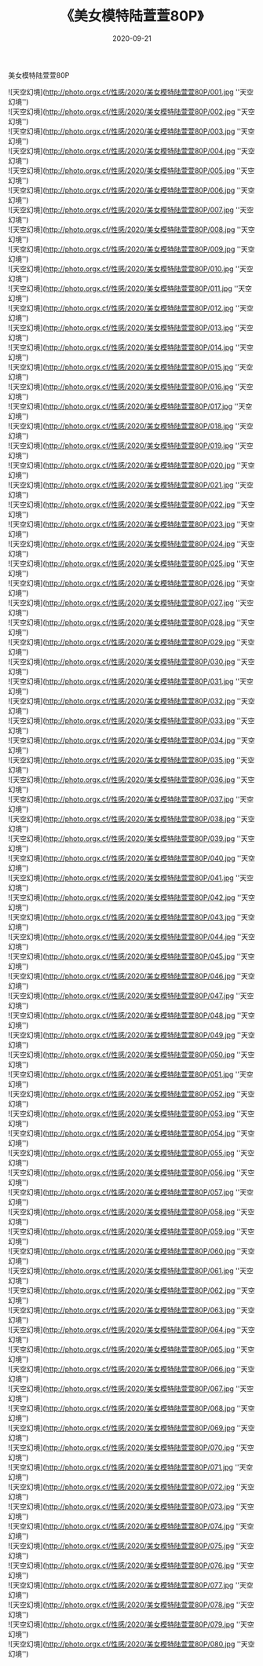 ﻿---
layout: post
title:  《美女模特陆萱萱80P》
date:   2020-09-21
img: http://photo.orgx.cf/性感/2020/美女模特陆萱萱80P/000.jpg
tags: [美女, 性感, 泳衣]
---

美女模特陆萱萱80P



![天空幻境](http://photo.orgx.cf/性感/2020/美女模特陆萱萱80P/001.jpg ''天空幻境'') <br>
![天空幻境](http://photo.orgx.cf/性感/2020/美女模特陆萱萱80P/002.jpg ''天空幻境'') <br>
![天空幻境](http://photo.orgx.cf/性感/2020/美女模特陆萱萱80P/003.jpg ''天空幻境'') <br>
![天空幻境](http://photo.orgx.cf/性感/2020/美女模特陆萱萱80P/004.jpg ''天空幻境'') <br>
![天空幻境](http://photo.orgx.cf/性感/2020/美女模特陆萱萱80P/005.jpg ''天空幻境'') <br>
![天空幻境](http://photo.orgx.cf/性感/2020/美女模特陆萱萱80P/006.jpg ''天空幻境'') <br>
![天空幻境](http://photo.orgx.cf/性感/2020/美女模特陆萱萱80P/007.jpg ''天空幻境'') <br>
![天空幻境](http://photo.orgx.cf/性感/2020/美女模特陆萱萱80P/008.jpg ''天空幻境'') <br>
![天空幻境](http://photo.orgx.cf/性感/2020/美女模特陆萱萱80P/009.jpg ''天空幻境'') <br>
![天空幻境](http://photo.orgx.cf/性感/2020/美女模特陆萱萱80P/010.jpg ''天空幻境'') <br>
![天空幻境](http://photo.orgx.cf/性感/2020/美女模特陆萱萱80P/011.jpg ''天空幻境'') <br>
![天空幻境](http://photo.orgx.cf/性感/2020/美女模特陆萱萱80P/012.jpg ''天空幻境'') <br>
![天空幻境](http://photo.orgx.cf/性感/2020/美女模特陆萱萱80P/013.jpg ''天空幻境'') <br>
![天空幻境](http://photo.orgx.cf/性感/2020/美女模特陆萱萱80P/014.jpg ''天空幻境'') <br>
![天空幻境](http://photo.orgx.cf/性感/2020/美女模特陆萱萱80P/015.jpg ''天空幻境'') <br>
![天空幻境](http://photo.orgx.cf/性感/2020/美女模特陆萱萱80P/016.jpg ''天空幻境'') <br>
![天空幻境](http://photo.orgx.cf/性感/2020/美女模特陆萱萱80P/017.jpg ''天空幻境'') <br>
![天空幻境](http://photo.orgx.cf/性感/2020/美女模特陆萱萱80P/018.jpg ''天空幻境'') <br>
![天空幻境](http://photo.orgx.cf/性感/2020/美女模特陆萱萱80P/019.jpg ''天空幻境'') <br>
![天空幻境](http://photo.orgx.cf/性感/2020/美女模特陆萱萱80P/020.jpg ''天空幻境'') <br>
![天空幻境](http://photo.orgx.cf/性感/2020/美女模特陆萱萱80P/021.jpg ''天空幻境'') <br>
![天空幻境](http://photo.orgx.cf/性感/2020/美女模特陆萱萱80P/022.jpg ''天空幻境'') <br>
![天空幻境](http://photo.orgx.cf/性感/2020/美女模特陆萱萱80P/023.jpg ''天空幻境'') <br>
![天空幻境](http://photo.orgx.cf/性感/2020/美女模特陆萱萱80P/024.jpg ''天空幻境'') <br>
![天空幻境](http://photo.orgx.cf/性感/2020/美女模特陆萱萱80P/025.jpg ''天空幻境'') <br>
![天空幻境](http://photo.orgx.cf/性感/2020/美女模特陆萱萱80P/026.jpg ''天空幻境'') <br>
![天空幻境](http://photo.orgx.cf/性感/2020/美女模特陆萱萱80P/027.jpg ''天空幻境'') <br>
![天空幻境](http://photo.orgx.cf/性感/2020/美女模特陆萱萱80P/028.jpg ''天空幻境'') <br>
![天空幻境](http://photo.orgx.cf/性感/2020/美女模特陆萱萱80P/029.jpg ''天空幻境'') <br>
![天空幻境](http://photo.orgx.cf/性感/2020/美女模特陆萱萱80P/030.jpg ''天空幻境'') <br>
![天空幻境](http://photo.orgx.cf/性感/2020/美女模特陆萱萱80P/031.jpg ''天空幻境'') <br>
![天空幻境](http://photo.orgx.cf/性感/2020/美女模特陆萱萱80P/032.jpg ''天空幻境'') <br>
![天空幻境](http://photo.orgx.cf/性感/2020/美女模特陆萱萱80P/033.jpg ''天空幻境'') <br>
![天空幻境](http://photo.orgx.cf/性感/2020/美女模特陆萱萱80P/034.jpg ''天空幻境'') <br>
![天空幻境](http://photo.orgx.cf/性感/2020/美女模特陆萱萱80P/035.jpg ''天空幻境'') <br>
![天空幻境](http://photo.orgx.cf/性感/2020/美女模特陆萱萱80P/036.jpg ''天空幻境'') <br>
![天空幻境](http://photo.orgx.cf/性感/2020/美女模特陆萱萱80P/037.jpg ''天空幻境'') <br>
![天空幻境](http://photo.orgx.cf/性感/2020/美女模特陆萱萱80P/038.jpg ''天空幻境'') <br>
![天空幻境](http://photo.orgx.cf/性感/2020/美女模特陆萱萱80P/039.jpg ''天空幻境'') <br>
![天空幻境](http://photo.orgx.cf/性感/2020/美女模特陆萱萱80P/040.jpg ''天空幻境'') <br>
![天空幻境](http://photo.orgx.cf/性感/2020/美女模特陆萱萱80P/041.jpg ''天空幻境'') <br>
![天空幻境](http://photo.orgx.cf/性感/2020/美女模特陆萱萱80P/042.jpg ''天空幻境'') <br>
![天空幻境](http://photo.orgx.cf/性感/2020/美女模特陆萱萱80P/043.jpg ''天空幻境'') <br>
![天空幻境](http://photo.orgx.cf/性感/2020/美女模特陆萱萱80P/044.jpg ''天空幻境'') <br>
![天空幻境](http://photo.orgx.cf/性感/2020/美女模特陆萱萱80P/045.jpg ''天空幻境'') <br>
![天空幻境](http://photo.orgx.cf/性感/2020/美女模特陆萱萱80P/046.jpg ''天空幻境'') <br>
![天空幻境](http://photo.orgx.cf/性感/2020/美女模特陆萱萱80P/047.jpg ''天空幻境'') <br>
![天空幻境](http://photo.orgx.cf/性感/2020/美女模特陆萱萱80P/048.jpg ''天空幻境'') <br>
![天空幻境](http://photo.orgx.cf/性感/2020/美女模特陆萱萱80P/049.jpg ''天空幻境'') <br>
![天空幻境](http://photo.orgx.cf/性感/2020/美女模特陆萱萱80P/050.jpg ''天空幻境'') <br>
![天空幻境](http://photo.orgx.cf/性感/2020/美女模特陆萱萱80P/051.jpg ''天空幻境'') <br>
![天空幻境](http://photo.orgx.cf/性感/2020/美女模特陆萱萱80P/052.jpg ''天空幻境'') <br>
![天空幻境](http://photo.orgx.cf/性感/2020/美女模特陆萱萱80P/053.jpg ''天空幻境'') <br>
![天空幻境](http://photo.orgx.cf/性感/2020/美女模特陆萱萱80P/054.jpg ''天空幻境'') <br>
![天空幻境](http://photo.orgx.cf/性感/2020/美女模特陆萱萱80P/055.jpg ''天空幻境'') <br>
![天空幻境](http://photo.orgx.cf/性感/2020/美女模特陆萱萱80P/056.jpg ''天空幻境'') <br>
![天空幻境](http://photo.orgx.cf/性感/2020/美女模特陆萱萱80P/057.jpg ''天空幻境'') <br>
![天空幻境](http://photo.orgx.cf/性感/2020/美女模特陆萱萱80P/058.jpg ''天空幻境'') <br>
![天空幻境](http://photo.orgx.cf/性感/2020/美女模特陆萱萱80P/059.jpg ''天空幻境'') <br>
![天空幻境](http://photo.orgx.cf/性感/2020/美女模特陆萱萱80P/060.jpg ''天空幻境'') <br>
![天空幻境](http://photo.orgx.cf/性感/2020/美女模特陆萱萱80P/061.jpg ''天空幻境'') <br>
![天空幻境](http://photo.orgx.cf/性感/2020/美女模特陆萱萱80P/062.jpg ''天空幻境'') <br>
![天空幻境](http://photo.orgx.cf/性感/2020/美女模特陆萱萱80P/063.jpg ''天空幻境'') <br>
![天空幻境](http://photo.orgx.cf/性感/2020/美女模特陆萱萱80P/064.jpg ''天空幻境'') <br>
![天空幻境](http://photo.orgx.cf/性感/2020/美女模特陆萱萱80P/065.jpg ''天空幻境'') <br>
![天空幻境](http://photo.orgx.cf/性感/2020/美女模特陆萱萱80P/066.jpg ''天空幻境'') <br>
![天空幻境](http://photo.orgx.cf/性感/2020/美女模特陆萱萱80P/067.jpg ''天空幻境'') <br>
![天空幻境](http://photo.orgx.cf/性感/2020/美女模特陆萱萱80P/068.jpg ''天空幻境'') <br>
![天空幻境](http://photo.orgx.cf/性感/2020/美女模特陆萱萱80P/069.jpg ''天空幻境'') <br>
![天空幻境](http://photo.orgx.cf/性感/2020/美女模特陆萱萱80P/070.jpg ''天空幻境'') <br>
![天空幻境](http://photo.orgx.cf/性感/2020/美女模特陆萱萱80P/071.jpg ''天空幻境'') <br>
![天空幻境](http://photo.orgx.cf/性感/2020/美女模特陆萱萱80P/072.jpg ''天空幻境'') <br>
![天空幻境](http://photo.orgx.cf/性感/2020/美女模特陆萱萱80P/073.jpg ''天空幻境'') <br>
![天空幻境](http://photo.orgx.cf/性感/2020/美女模特陆萱萱80P/074.jpg ''天空幻境'') <br>
![天空幻境](http://photo.orgx.cf/性感/2020/美女模特陆萱萱80P/075.jpg ''天空幻境'') <br>
![天空幻境](http://photo.orgx.cf/性感/2020/美女模特陆萱萱80P/076.jpg ''天空幻境'') <br>
![天空幻境](http://photo.orgx.cf/性感/2020/美女模特陆萱萱80P/077.jpg ''天空幻境'') <br>
![天空幻境](http://photo.orgx.cf/性感/2020/美女模特陆萱萱80P/078.jpg ''天空幻境'') <br>
![天空幻境](http://photo.orgx.cf/性感/2020/美女模特陆萱萱80P/079.jpg ''天空幻境'') <br>
![天空幻境](http://photo.orgx.cf/性感/2020/美女模特陆萱萱80P/080.jpg ''天空幻境'') <br>